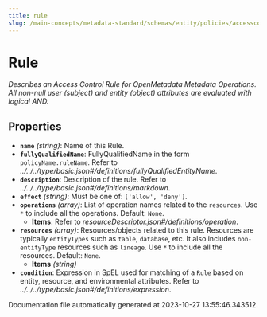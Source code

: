 ```yaml
---
title: rule
slug: /main-concepts/metadata-standard/schemas/entity/policies/accesscontrol/rule
---
```


# Rule

*Describes an Access Control Rule for OpenMetadata Metadata Operations. All non-null user (subject) and entity (object) attributes are evaluated with logical AND.*

## Properties

- **`name`** *(string)*: Name of this Rule.
- **`fullyQualifiedName`**: FullyQualifiedName in the form `policyName.ruleName`. Refer to *../../../type/basic.json#/definitions/fullyQualifiedEntityName*.
- **`description`**: Description of the rule. Refer to *../../../type/basic.json#/definitions/markdown*.
- **`effect`** *(string)*: Must be one of: `['allow', 'deny']`.
- **`operations`** *(array)*: List of operation names related to the `resources`. Use `*` to include all the operations. Default: `None`.
  - **Items**: Refer to *resourceDescriptor.json#/definitions/operation*.
- **`resources`** *(array)*: Resources/objects related to this rule. Resources are typically `entityTypes` such as `table`, `database`, etc. It also includes `non-entityType` resources such as `lineage`. Use `*` to include all the resources. Default: `None`.
  - **Items** *(string)*
- **`condition`**: Expression in SpEL used for matching of a `Rule` based on entity, resource, and environmental attributes. Refer to *../../../type/basic.json#/definitions/expression*.


Documentation file automatically generated at 2023-10-27 13:55:46.343512.
